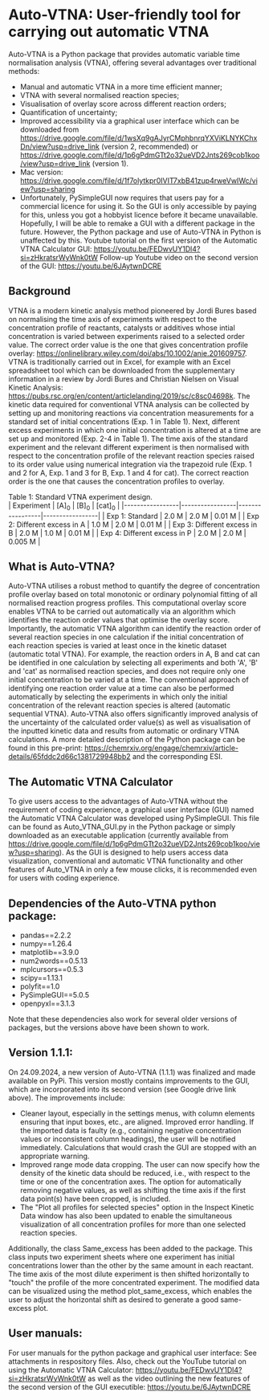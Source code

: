 # Auto-VTNA: User-friendly tool for carrying out automatic VTNA
Auto-VTNA is a Python package that provides automatic variable time normalisation analysis (VTNA), offering several advantages over traditional methods:
- Manual and automatic VTNA in a more time efficient manner;
- VTNA with several normalised reaction species;
- Visualisation of overlay score across different reaction orders;
- Quantification of uncertainty;
- Improved accessibility via a graphical user interface which can be downloaded from https://drive.google.com/file/d/1wsXq9gAJyrCMphbnrqYXViKLNYKChxDn/view?usp=drive_link (version 2, recommended) or https://drive.google.com/file/d/1p6gPdmGTt2o32ueVD2Jnts269cob1koo/view?usp=drive_link (version 1).
- Mac version: https://drive.google.com/file/d/1f7olytkpr0IVIT7xbB41zup4rweVwIWc/view?usp=sharing
- Unfortunately, PySimpleGUI now requires that users pay for a commercial licence for using it. So the GUI is only accessible by paying for this, unless you got a hobbyist licence before it became unavailable. Hopefully, I will be able to remake a GUI with a different package in the future. However, the Python package and use of Auto-VTNA in Python is unaffected by this. 
Youtube tutorial on the first version of the Automatic VTNA Calculator GUI: https://youtu.be/FEDwvUY1Dl4?si=zHkratsrWyWnk0tW
Follow-up Youtube video on the second version of the GUI: https://youtu.be/6JAytwnDCRE

## Background
VTNA is a modern kinetic analysis method pioneered by Jordi Bures based on normalising the time axis of experiments with respect to the concentration profile of reactants, catalysts or additives whose intial concentration is varied between experiments raised to a selected order value. The correct order value is the one that gives concentration profile overlay: https://onlinelibrary.wiley.com/doi/abs/10.1002/anie.201609757. VTNA is traditionally carried out in Excel, for example with an Excel spreadsheet tool which can be downloaded from the supplementary information in a review by Jordi Bures and Christian Nielsen on Visual Kinetic Analysis: https://pubs.rsc.org/en/content/articlelanding/2019/sc/c8sc04698k. 
The kinetic data required for conventional VTNA analysis can be collected by setting up and monitoring reactions via concentration measurements for a standard set of initial concentrations (Exp. 1 in Table 1). Next, different excess experiments in which one initial concentration is altered at a time are set up and monitored (Exp. 2-4 in Table 1). The time axis of the standard experiment and the relevant different experiment is then normalised with respect to the concentration profile of the relevant reaction species raised to its order value using numerical integration via the trapezoid rule (Exp. 1 and 2 for A, Exp. 1 and 3 for B, Exp. 1 and 4 for cat). The correct reaction order is the one that causes the concentration profiles to overlay.

Table 1: Standard VTNA experiment design.  
| Experiment | [A]<sub>0</sub> | [B]<sub>0</sub> | [cat]<sub>0</sub> | 
|-----------------|-----------------|-----------------|-----------------|
| Exp 1: Standard | 2.0 M   | 2.0 M  | 0.01 M    | 
| Exp 2: Different excess in A  | 1.0 M   | 2.0 M  | 0.01 M  | 
| Exp 3: Different excess in B  | 2.0 M | 1.0 M    | 0.01 M   | 
| Exp 4: Different excess in P   | 2.0 M | 2.0 M    | 0.005 M   | 

## What is Auto-VTNA?
Auto-VTNA utilises a robust method to quantify the degree of concentration profile overlay based on total monotonic or ordinary polynomial fitting of all normalised reaction progress profiles. This computational overlay score enables VTNA to be carried out automatically via an algorithm which identifies the reaction order values that optimise the overlay score. Importantly, the automatic VTNA algorithm can identify the reaction order of several reaction species in one calculation if the initial concentration of each reaction species is varied at least once in the kinetic dataset (automatic total VTNA). For example, the reaction orders in A, B and cat can be identified in one calculation by selecting all experiments and both 'A', 'B' and 'cat' as normalised reaction species, and does not require only one initial concentration to be varied at a time. 
The conventional approach of identifying one reaction order value at a time can also be performed automatically by selecting the experiments in which only the initial concentration of the relevant reaction species is altered (automatic sequential VTNA). Auto-VTNA also offers significantly improved analysis of the uncertainty of the calculated order value(s) as well as visualisation of the inputted kinetic data and results from automatic or ordinary VTNA calculations. A more detailed description of the Python package can be found in this pre-print: https://chemrxiv.org/engage/chemrxiv/article-details/65fddc2d66c1381729948bb2 and the corresponding ESI. 

## The Automatic VTNA Calculator
To give users access to the advantages of Auto-VTNA without the requirement of coding experience, a graphical user interface (GUI) named the Automatic VTNA Calculator was developed using PySimpleGUI. This file can be found as Auto_VTNA_GUI.py in the Python package or simply downloaded as an executable application (currently available from https://drive.google.com/file/d/1p6gPdmGTt2o32ueVD2Jnts269cob1koo/view?usp=sharing). As the GUI is designed to help users access data visualization, conventional and automatic VTNA functionality and other features of Auto_VTNA in only a few mouse clicks, it is recommended even for users with coding experience. 

## Dependencies of the Auto-VTNA python package:
- pandas==2.2.2
- numpy==1.26.4
- matplotlib==3.9.0
- num2words==0.5.13
- mplcursors==0.5.3
- scipy==1.13.1
- polyfit==1.0
- PySimpleGUI==5.0.5
- openpyxl==3.1.3

Note that these dependencies also work for several older versions of packages, but the versions above have been shown to work.

## Version 1.1.1:
On 24.09.2024, a new version of Auto-VTNA (1.1.1) was finalized and made available on PyPi. This version mostly contains improvements to the GUI, which are incorporated into its second version (see Google drive link above). The improvements include: 

- Cleaner layout, especially in the settings menus, with column elements ensuring that input boxes, etc., are aligned. Improved error handling. If the imported data is faulty (e.g., containing negative concentration values or inconsistent column headings), the user will be notified immediately. Calculations that would crash the GUI are stopped with an appropriate warning.
- Improved range mode data cropping. The user can now specify how the density of the kinetic data should be reduced, i.e., with respect to the time or one of the concentration axes. The option for automatically removing negative values, as well as shifting the time axis if the first data point(s) have been cropped, is included.
- The "Plot all profiles for selected species" option in the Inspect Kinetic Data window has also been updated to enable the simultaneous visualization of all concentration profiles for more than one selected reaction species.

Additionally, the class Same_excess has been added to the package. This class inputs two experiment sheets where one experiment has initial concentrations lower than the other by the same amount in each reactant. The time axis of the most dilute experiment is then shifted horizontally to "touch" the profile of the more concentrated experiment. The modified data can be visualized using the method plot_same_excess, which enables the user to adjust the horizontal shift as desired to generate a good same-excess plot.

## User manuals:

For user manuals for the python package and graphical user interface: See attachments in respository files. 
Also, check out the YouTube tutorial on using the Automatic VTNA Calculator: https://youtu.be/FEDwvUY1Dl4?si=zHkratsrWyWnk0tW as well as the video outlining the new features of the second version of the GUI executible: https://youtu.be/6JAytwnDCRE

